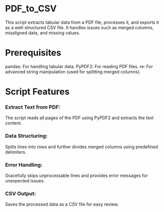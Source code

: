 # PDF_to_CSV
This script extracts tabular data from a PDF file, processes it, and exports it as a well-structured CSV file. It handles issues such as merged columns, misaligned data, and missing values.
# Prerequisites
pandas: For handling tabular data.
PyPDF2: For reading PDF files.
re: For advanced string manipulation (used for splitting merged columns).
# Script Features
### Extract Text from PDF:
The script reads all pages of the PDF using PyPDF2 and extracts the text content.
### Data Structuring:
Splits lines into rows and further divides merged columns using predefined delimiters.
### Error Handling:
Gracefully skips unprocessable lines and provides error messages for unexpected issues.
### CSV Output:
Saves the processed data as a CSV file for easy review.
